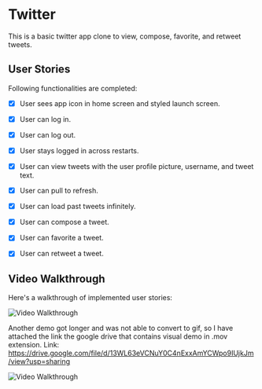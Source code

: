 # Twitter

This is a basic twitter app clone to view, compose, favorite, and retweet tweets.


## User Stories

Following functionalities are completed:
- [X] User sees app icon in home screen and styled launch screen.
- [X] User can log in.
- [X] User can log out.
- [X] User stays logged in across restarts.
- [X] User can view tweets with the user profile picture, username, and tweet text.
- [X] User can pull to refresh.
- [X] User can load past tweets infinitely.
- [X] User can compose a tweet.
- [X] User can favorite a tweet.
- [X] User can retweet a tweet.


## Video Walkthrough

Here's a walkthrough of implemented user stories:

<img src='https://github.com/bhusalc-bipin/Twitter_Like/blob/main/demo.gif' width='' alt='Video Walkthrough' />

Another demo got longer and was not able to convert to gif, so I have attached the link the google drive that contains visual demo in .mov extension.
Link: https://drive.google.com/file/d/13WL63eVCNuY0C4nExxAmYCWpo9IUjkJm/view?usp=sharing

<img src='http://i.imgur.com/link/to/your/gif/file.gif' title='Video Walkthrough' width='' alt='Video Walkthrough' />
